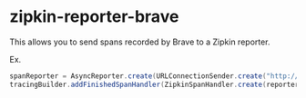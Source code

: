# zipkin-reporter-brave
This allows you to send spans recorded by Brave to a Zipkin reporter.

Ex.
```java
spanReporter = AsyncReporter.create(URLConnectionSender.create("http://localhost:9411/api/v2/spans"));
tracingBuilder.addFinishedSpanHandler(ZipkinSpanHandler.create(reporter));
```



